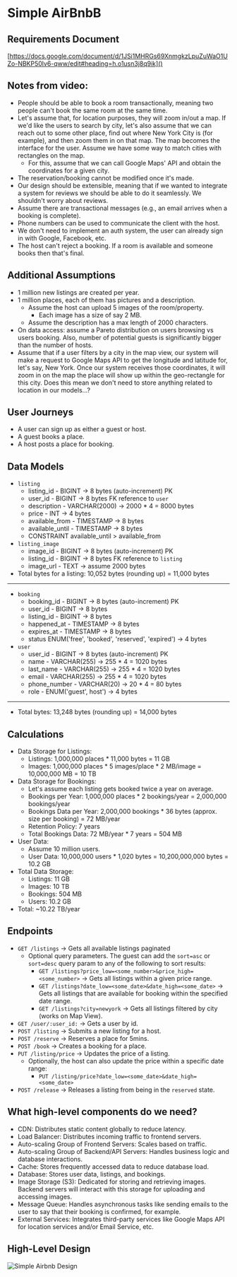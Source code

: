 # Simple AirBnbB

## Requirements Document
[https://docs.google.com/document/d/1JSi1MHRGs69XnmgkzLpuZuWaO1UZo-NBKP50lv6-qww/edit#heading=h.o1usn3j8q9ik]()

## Notes from video:
- People should be able to book a room transactionally, meaning two people can't book the same room at the same time.
- Let's assume that, for location purposes, they will zoom in/out a map. If we'd like the users to search by city, let's also assume that we can reach out to some other place, find out where New York City is (for example), and then zoom them in on that map. The map becomes the interface for the user. Assume we have some way to match cities with rectangles on the map.
  - For this, assume that we can call Google Maps' API and obtain the coordinates for a given city.
- The reservation/booking cannot be modified once it's made.
- Our design should be extensible, meaning that if we wanted to integrate a system for reviews we should be able to do it seamlessly. We shouldn't worry about reviews.
- Assume there are transactional messages (e.g., an email arrives when a booking is complete).
- Phone numbers can be used to communicate the client with the host.
- We don't need to implement an auth system, the user can already sign in with Google, Facebook, etc.
- The host can't reject a booking. If a room is available and someone books then that's final.

## Additional Assumptions
- 1 million new listings are created per year.
- 1 million places, each of them has pictures and a description.
  - Assume the host can upload 5 images of the room/property.
    - Each image has a size of say 2 MB.
  - Assume the description has a max length of 2000 characters.
- On data access: assume a Pareto distribution on users browsing vs users booking. Also, number of potential guests is significantly bigger than the number of hosts.
- Assume that if a user filters by a city in the map view, our system will make a request to Google Maps API to get the longitude and latitude for, let's say, New York. Once our system receives those coordinates, it will zoom in on the map the place will show up within the geo-rectangle for this city. Does this mean we don't need to store anything related to location in our models...?

## User Journeys
- A user can sign up as either a guest or host.
- A guest books a place.
- A host posts a place for booking.

## Data Models
- `listing`
  - listing_id - BIGINT -> 8 bytes (auto-increment) PK
  - user_id - BIGINT -> 8 bytes FK reference to `user`
  - description - VARCHAR(2000) -> 2000 * 4 = 8000 bytes
  - price - INT -> 4 bytes
  - available_from - TIMESTAMP -> 8 bytes
  - available_until - TIMESTAMP -> 8 bytes
  - CONSTRAINT available_until > available_from
- `listing_image`
  - image_id - BIGINT -> 8 bytes (auto-increment) PK
  - listing_id - BIGINT -> 8 bytes FK reference to `listing`
  - image_url - TEXT -> assume 2000 bytes
- Total bytes for a listing: 10,052 bytes (rounding up) = 11,000 bytes
---------------------------------------------------------
- `booking`
  - booking_id - BIGINT -> 8 bytes (auto-increment) PK
  - user_id - BIGINT -> 8 bytes
  - listing_id - BIGINT -> 8 bytes
  - happened_at - TIMESTAMP -> 8 bytes
  - expires_at - TIMESTAMP -> 8 bytes
  - status ENUM('free', 'booked', 'reserved', 'expired') -> 4 bytes
- `user`
  - user_id - BIGINT -> 8 bytes (auto-increment) PK
  - name - VARCHAR(255) -> 255 * 4 = 1020 bytes
  - last_name - VARCHAR(255) -> 255 * 4 = 1020 bytes
  - email - VARCHAR(255) -> 255 * 4 = 1020 bytes
  - phone_number - VARCHAR(20) -> 20 * 4 = 80 bytes
  - role - ENUM('guest', host') -> 4 bytes
-----------------------------------------------------------
- Total bytes: 13,248 bytes (rounding up) = 14,000 bytes

## Calculations
- Data Storage for Listings:
  - Listings: 1,000,000 places * 11,000 bytes = 11 GB
  - Images: 1,000,000 places * 5 images/place * 2 MB/image = 10,000,000 MB = 10 TB
- Data Storage for Bookings:
  - Let's assume each listing gets booked twice a year on average.
  - Bookings per Year: 1,000,000 places * 2 bookings/year = 2,000,000 bookings/year
  - Bookings Data per Year: 2,000,000 bookings * 36 bytes (approx. size per booking) = 72 MB/year
  - Retention Policy: 7 years
  - Total Bookings Data: 72 MB/year * 7 years = 504 MB
- User Data:
  - Assume 10 million users.
  - User Data: 10,000,000 users * 1,020 bytes = 10,200,000,000 bytes = 10.2 GB
- Total Data Storage:
  - Listings: 11 GB
  - Images: 10 TB
  - Bookings: 504 MB
  - Users: 10.2 GB
- Total: ~10.22 TB/year

## Endpoints
- `GET /listings` -> Gets all available listings paginated
  - Optional query parameters. The guest can add the `sort=asc` or `sort=desc` query param to any of the following to sort results:
    - `GET /listings?price_low=<some_number>&price_high=<some_number>` -> Gets all listings within a given price range.
    - `GET /listings?date_low=<some_date>&date_high=<some_date>` -> Gets all listings that are available for booking within the specified date range.
    - `GET /listings?city=newyork` -> Gets all listings filtered by city (works on Map View).
- `GET /user/:user_id:` -> Gets a user by id.
- `POST /listing` -> Submits a new listing for a host.
- `POST /reserve` -> Reserves a place for 5mins.
- `POST /book` -> Creates a booking for a place.
- `PUT /listing/price` -> Updates the price of a listing.
  - Optionally, the host can also update the price within a specific date range:
    - `PUT /listing/price?date_low=<some_date>&date_high=<some_date>`
- `POST /release` -> Releases a listing from being in the `reserved` state.

## What high-level components do we need?
- CDN: Distributes static content globally to reduce latency.
- Load Balancer: Distributes incoming traffic to frontend servers.
- Auto-scaling Group of Frontend Servers: Scales based on traffic.
- Auto-scaling Group of Backend/API Servers: Handles business logic and database interactions.
- Cache: Stores frequently accessed data to reduce database load.
- Database: Stores user data, listings, and bookings.
- Image Storage (S3): Dedicated for storing and retrieving images. Backend servers will interact with this storage for uploading and accessing images.
- Message Queue: Handles asynchronous tasks like sending emails to the user to say that their booking is confirmed, for example.
- External Services: Integrates third-party services like Google Maps API for location services and/or Email Service, etc.

## High-Level Design
![Simple Airbnb Design](https://github.com/bradfield-csi-5/omarfq/assets/43190119/c01dcb3f-107e-4272-883f-4f9b67cb6da4)


